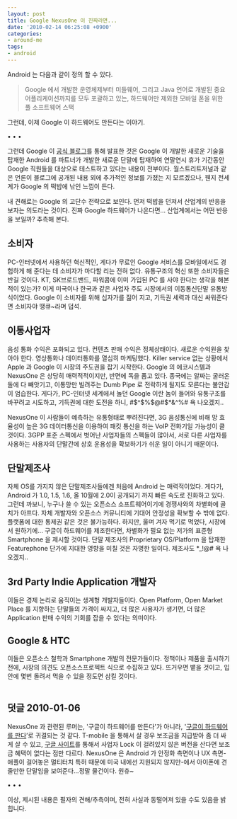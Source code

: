 ```yaml
---
layout: post
title: Google NexusOne 이 진짜라면...
date: '2010-02-14 06:25:08 +0900'
categories:
- around-me
tags:
- android
---
```

Android 는 다음과 같이 정의 할 수 있다. 

> Google 에서 개발한 운영체제부터 미들웨어, 그리고 Java 언어로 개발된 중요 어플리케이션까지를 모두 포괄하고 있는, 하드웨어만 제외한 모바일 폰을 위한 풀 소프트웨어 스택

그런데, 이제 Google 이 하드웨어도 만든다는 이야기.

<div class="spacer">• • •</div>

그런데 Google 이 [공식 블로그](http://googlemobile.blogspot.com/2009/12/android-dogfood-diet-for-holidays.html)를 통해 발표한 것은 Google 이 개발한 새로운 기술을 탑재한 Android 를 파트너가 개발한 새로운 단말에 탑재하여 연말연시 휴가 기간동안 Google 직원들을 대상으로 테스트하고 있다는 내용이 전부이다. 월스트리트저널과 같은 언론이 블로그에 공개된 내용 외에 추가적인 정보를 가졌는 지 모르겠으나, 웬지 전세계가 Google 의 떡밥에 낚인 느낌이 든다.

내 견해로는 Google 의 고단수 전략으로 보인다. 먼저 떡밥을 던져서 산업계의 반응을 보자는 의도라는 것이다. 진짜 Google 하드웨어가 나온다면... 산업계에서는 어떤 반응을 보일까? 추측해 본다.

<!--more-->

## 소비자
  
PC-인터넷에서 사용하던 혁신적인, 게다가 무료인 Google 서비스를 모바일에서도 경험하게 해 준다는 데 소비자가 마다할 리는 전혀 없다. 유통구조의 혁신 또한 소비자들은 반길 것이다. KT, SK브로드밴드, 파워콤에 이미 가입된 PC 를 사야 한다는 생각을 해본 적이 있는가? 이게 미국이나 한국과 같은 사업자 주도 시장에서의 이동통신단말 유통방식이었다. Google 이 소비자를 위해 십자가를 짊어 지고, 기득권 세력과 대신 싸워준다면 소비자야 땡큐~라며 덥석.

## 이통사업자

음성 통화 수익은 포화되고 있다. 컨텐츠 판매 수익은 정체상태이다. 새로운 수익원을 찾아야 한다. 영상통화나 데이터통화를 열심히 마케팅했다. Killer service 없는 상황에서 Apple 과 Google 이 시장의 주도권을 잡기 시작한다. Google 의 에코시스템과 NexusOne 은 상당히 매력적적이지만, 반면에 독을 품고 있다. 종국에는 알짜는 굴러온 돌에 다 빼앗기고, 이통망만 빌려주는 Dumb Pipe 로 전락하게 될지도 모른다는 불안감이 엄습한다. 게다가, PC-인터넷 세계에서 놀던 Google 이란 놈이 들어와 유통구조를 바꾸려고 시도하고, 기득권에 대한 도전을 하니, #$^$%$@#$*&^%# 욕 나오겠지.. 

NexusOne 이 사람들이 예측하는 유통형태로 뿌려진다면, 3G 음성통신에 비해 망 효율성이 높은 3G 데이터통신을 이용하여 패킷 통신을 하는 VoIP 전화기일 가능성이 클 것이다. 3GPP 표준 스펙에서 벗어난 사업자들의 스펙들이 많아서, 서로 다른 사업자를 사용하는 사용자의 단말간에 상호 운용성을 확보하기가 쉬운 일이 아니기 때문이다. 

## 단말제조사

자체 OS를 가지지 않은 단말제조사들에겐 처음에 Android 는 매력적이었다. 게다가, Android 가 1.0, 1.5, 1.6, 올 10월에 2.0이 공개되기 까지 빠른 속도로 진화하고 있다. 그런데 까보니, 누구나 쓸 수 있는 오픈소스 소프트웨어이기에 경쟁사와의 차별화에 골치가 아프다. 자체 개발자와 오픈소스 커뮤니티에 기대어 안정성을 확보할 수 밖에 없다. 플랫폼에 대한 통제권 같은 것은 불가능하다. 하지만, 울며 겨자 먹기로 먹었다, 시장에서 원하기에... 구글이 하드웨어를 제조한다면, 차별화가 필요 없는 저가의 표준형 Smartphone 을 제시할 것이다. 단말 제조사의 Proprietary OS/Platform 을 탑재한 Featurephone 단가에 지대한 영향을 미칠 것은 자명한 일이다. 제조사도 *$%&*#$_!@# 욕 나오겠지..

## 3rd Party Indie Application 개발자

이들은 경제 논리로 움직이는 생계형 개발자들이다. Open Platform, Open Market Place 를 지향하는 단말들의 가격이 싸지고, 더 많은 사용자가 생기면, 더 많은 Application 판매 수익의 기회를 잡을 수 있다는 의미이다.

## Google &amp; HTC

이들은 오픈소스 철학과 Smartphone 개발의 전문가들이다. 정책이나 제품을 출시하기 전에, 시장의 의견도 오픈소스프로젝트 식으로 수집하고 있다. 뜨거우면 뱉을 것이고, 입안에 몇번 돌려서 먹을 수 있을 정도면 삼킬 것이다.  
 
## 덧글 2010-01-06 
  
NexusOne 과 관련된 루머는, '구글이 하드웨어를 만든다'가 아니라, '[구글이 하드웨어를 판다](http://www.google.com/phone)’로 귀결되는 것 같다. T-mobile 을 통해서 살 경우 보조금을 지급받아 좀 더 싸게 살 수 있고, [구글 사이트](http://www.google.com/phone)를 통해서 사업자 Lock 이 걸려있지 않은 버전을 산다면 보조금 혜택이 없다는 점만 다르다. NexusOne 은 Android 가 안정화 측면이나 UX 측면-애플이 걸어놓은 멀티터치 특허 때문에 미국 내에선 지원되지 않지만-에서 아이폰에 견줄만한 단말임을 보여준다...정말 물건이다. 원츄~

<div class="spacer">• • •</div>

이상, 제시된 내용은 필자의 견해/추측이며, 전혀 사실과 동떨어져 있을 수도 있음을 밝힙니다. 
